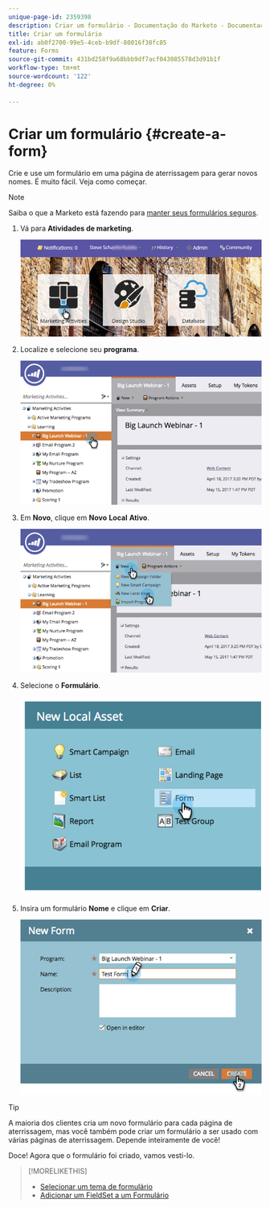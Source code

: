 ```yaml
---
unique-page-id: 2359398
description: Criar um formulário - Documentação do Marketo - Documentação do produto
title: Criar um formulário
exl-id: ab0f2700-99e5-4ceb-b9df-80016f30fc85
feature: Forms
source-git-commit: 431bd258f9a68bbb9df7acf043085578d3d91b1f
workflow-type: tm+mt
source-wordcount: '122'
ht-degree: 0%

---
```


# Criar um formulário {#create-a-form}

Crie e use um formulário em uma página de aterrissagem para gerar novos nomes. É muito fácil. Veja como começar.

>[!NOTE]
>
>Saiba o que a Marketo está fazendo para [manter seus formulários seguros](https://nation.marketo.com/t5/Product-Documents/Forms-Service-Enhancements/ta-p/303670#M1038).

1. Vá para **Atividades de marketing**.

   ![](assets/login-marketing-activities.png)

1. Localize e selecione seu **programa**.

   ![](assets/programseelct.png)

1. Em **Novo**, clique em **Novo** **Local** **Ativo**.

   ![](assets/newlocalasset.png)

1. Selecione o **Formulário**.

   ![](assets/image2014-9-15-17-3a1-3a20.png)

1. Insira um formulário **Nome** e clique em **Criar**.

   ![](assets/newformwithhands.png)

>[!TIP]
>
>A maioria dos clientes cria um novo formulário para cada página de aterrissagem, mas você também pode criar um formulário a ser usado com várias páginas de aterrissagem. Depende inteiramente de você!

Doce! Agora que o formulário foi criado, vamos vesti-lo.

>[!MORELIKETHIS]
>
>* [Selecionar um tema de formulário](/help/marketo/product-docs/demand-generation/forms/creating-a-form/select-a-form-theme.md)
>* [Adicionar um FieldSet a um Formulário](/help/marketo/product-docs/demand-generation/forms/form-fields/add-a-fieldset-to-a-form.md)
